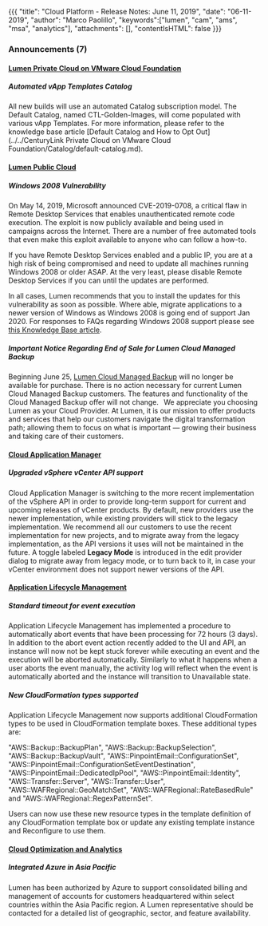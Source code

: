 {{{
"title": "Cloud Platform - Release Notes: June 11, 2019",
"date": "06-11-2019",
"author": "Marco Paolillo",
"keywords":["lumen", "cam", "ams", "msa", "analytics"],
"attachments": [],
"contentIsHTML": false
}}}

### Announcements (7)

#### [Lumen Private Cloud on VMware Cloud Foundation](https://www.ctl.io/centurylink-private-cloud-on-vmware-cloud-foundation/)

##### Automated vApp Templates Catalog

All new builds will use an automated Catalog subscription model. The Default Catalog, named CTL-Golden-Images, will come populated with various vApp Templates. For more information, please refer to the knowledge base article [Default Catalog and How to Opt Out](../../CenturyLink Private Cloud on VMware Cloud Foundation/Catalog/default-catalog.md).

#### [Lumen Public Cloud](https://www.ctl.io/dedicated-cloud-compute/)

##### Windows 2008 Vulnerability

On May 14, 2019, Microsoft announced CVE-2019-0708, a critical flaw in Remote Desktop Services that enables unauthenticated remote code execution. The exploit is now publicly available and being used in campaigns across the Internet. There are a number of free automated tools that even make this exploit available to anyone who can follow a how-to.

If you have Remote Desktop Services enabled and a public IP, you are at a high risk of being compromised and need to update all machines running Windows 2008 or older ASAP. At the very least, please disable Remote Desktop Services if you can until the updates are performed.  

In all cases, Lumen recommends that you to install the updates for this vulnerability as soon as possible.  Where able, migrate applications to a newer version of Windows as Windows 2008 is going end of support Jan 2020.  For responses to FAQs regarding Windows 2008 support please see [this Knowledge Base article](../../Support/windows-2008-end-of-vendor-support-faq.md).

##### Important Notice Regarding End of Sale for Lumen Cloud Managed Backup

Beginning June 25, [Lumen Cloud Managed Backup](https://www.ctl.io/managed-services/backup/) will no longer be available for purchase. There is no action necessary for current Lumen Cloud Managed Backup customers. The features and functionality of the Cloud Managed Backup offer will not change.
 
We appreciate you choosing Lumen as your Cloud Provider. At Lumen, it is our mission to offer products and services that help our customers navigate the digital transformation path; allowing them to focus on what is important &mdash; growing their business and taking care of their customers. 

#### [Cloud Application Manager](https://www.ctl.io/cloud-application-manager/)

##### Upgraded vSphere vCenter API support

Cloud Application Manager is switching to the more recent implementation of the vSphere API in order to provide long-term support for current and upcoming releases of vCenter products. By default, new providers use the newer implementation, while existing providers will stick to the legacy implementation. We recommend all our customers to use the recent implementation for new projects, and to migrate away from the legacy implementation, as the API versions it uses will not be maintained in the future. A toggle labeled **Legacy Mode** is introduced in the edit provider dialog to migrate away from legacy mode, or to turn back to it, in case your vCenter environment does not support newer versions of the API.

#### [Application Lifecycle Management](https://www.ctl.io/cloud-application-manager/application-lifecycle-management/)

##### Standard timeout for event execution

Application Lifecycle Management has implemented a procedure to automatically abort events that have been processing for 72 hours (3 days). In addition to the abort event action recently added to the UI and API, an instance will now not be kept stuck forever while executing an event and the execution will be aborted automatically. Similarly to what it happens when a user aborts the event manually, the activity log will reflect when the event is automatically aborted and the instance will transition to Unavailable state.

##### New CloudFormation types supported

Application Lifecycle Management now supports additional CloudFormation types to be used in CloudFormation template boxes. These additional types are:

"AWS::Backup::BackupPlan", "AWS::Backup::BackupSelection", "AWS::Backup::BackupVault", "AWS::PinpointEmail::ConfigurationSet", "AWS::PinpointEmail::ConfigurationSetEventDestination", "AWS::PinpointEmail::DedicatedIpPool", "AWS::PinpointEmail::Identity", "AWS::Transfer::Server", "AWS::Transfer::User", "AWS::WAFRegional::GeoMatchSet", "AWS::WAFRegional::RateBasedRule" and "AWS::WAFRegional::RegexPatternSet".

Users can now use these new resource types in the template definition of any CloudFormation template box or update any existing template instance and Reconfigure to use them.


#### [Cloud Optimization and Analytics](https://www.ctl.io/cloud-application-manager/cloud-optimization/)

##### Integrated Azure in Asia Pacific

Lumen has been authorized by Azure to support consolidated billing and management of accounts for customers headquartered within select countries within the Asia Pacific region. A Lumen representative should be contacted for a detailed list of geographic, sector, and feature availability.
